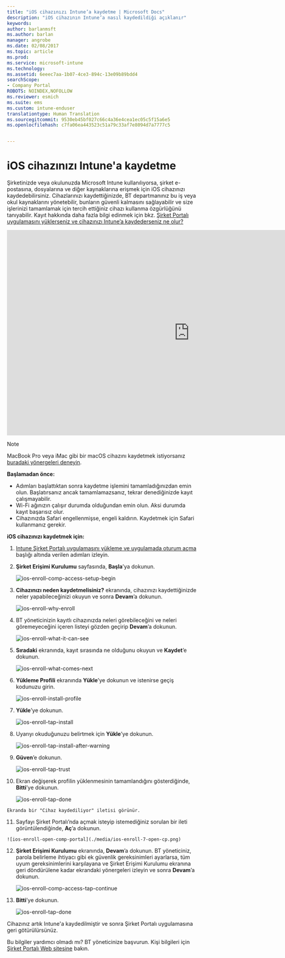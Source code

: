 ```yaml
---
title: "iOS cihazınızı Intune’a kaydetme | Microsoft Docs"
description: "iOS cihazının Intune’a nasıl kaydedildiği açıklanır"
keywords: 
author: barlanmsft
ms.author: barlan
manager: angrobe
ms.date: 02/08/2017
ms.topic: article
ms.prod: 
ms.service: microsoft-intune
ms.technology: 
ms.assetid: 6eeec7aa-1b07-4ce3-894c-13e09b89bdd4
searchScope:
- Company Portal
ROBOTS: NOINDEX,NOFOLLOW
ms.reviewer: esmich
ms.suite: ems
ms.custom: intune-enduser
translationtype: Human Translation
ms.sourcegitcommit: 9530eb45bf027c66c4a36e4cea1ec05c5f15a6e5
ms.openlocfilehash: c7fa06ea443523c51a79c33af7e8094d7a7777c5


---
```



# <a name="enroll-your-ios-device-in-intune"></a>iOS cihazınızı Intune'a kaydetme

Şirketinizde veya okulunuzda Microsoft Intune kullanılıyorsa, şirket e-postasına, dosyalarına ve diğer kaynaklarına erişmek için iOS cihazınızı kaydedebilirsiniz. Cihazlarınızı kaydettiğinizde, BT departmanınız bu iş veya okul kaynaklarını yönetebilir, bunların güvenli kalmasını sağlayabilir ve size işlerinizi tamamlamak için tercih ettiğiniz cihazı kullanma özgürlüğünü tanıyabilir. Kayıt hakkında daha fazla bilgi edinmek için bkz. [Şirket Portalı uygulamasını yüklerseniz ve cihazınızı Intune’a kaydederseniz ne olur?](what-happens-if-you-install-the-company-portal-app-and-enroll-your-device-in-intune-ios.md)

<iframe src="https://channel9.msdn.com/Series/IntuneEnrollment/iOS-Enrollment/player" width="960" height="540" allowFullScreen frameBorder="0"></iframe>

> [!NOTE]
> MacBook Pro veya iMac gibi bir macOS cihazını kaydetmek istiyorsanız [buradaki yönergeleri deneyin](enroll-your-device-in-intune-macos.md).

**Başlamadan önce:**

- Adımları başlattıktan sonra kaydetme işlemini tamamladığınızdan emin olun. Başlatırsanız ancak tamamlamazsanız, tekrar denediğinizde kayıt çalışmayabilir.
- Wi-Fi ağınızın çalışır durumda olduğundan emin olun. Aksi durumda kayıt başarısız olur.
- Cihazınızda Safari engellenmişse, engeli kaldırın. Kaydetmek için Safari kullanmanız gerekir.


**iOS cihazınızı kaydetmek için:**

1.  [Intune Şirket Portalı uygulamasını yükleme ve uygulamada oturum açma](install-and-sign-in-to-the-intune-company-portal-app-ios.md) başlığı altında verilen adımları izleyin.

2. **Şirket Erişimi Kurulumu** sayfasında, **Başla**’ya dokunun.

    ![ios-enroll-comp-access-setup-begin](./media/ios-enroll-1a-comp-access-setup.png)

3. **Cihazınızı neden kaydetmelisiniz?** ekranında, cihazınızı kaydettiğinizde neler yapabileceğinizi okuyun ve sonra **Devam**’a dokunun.

    ![ios-enroll-why-enroll](./media/ios-enroll-1b-why-enroll.png)

4. BT yöneticinizin kayıtlı cihazınızda neleri görebileceğini ve neleri göremeyeceğini içeren listeyi gözden geçirip **Devam**’a dokunun.

    ![ios-enroll-what-it-can-see](./media/ios-enroll-1c-we-care-privacy.png)

5.  **Sıradaki** ekranında, kayıt sırasında ne olduğunu okuyun ve **Kaydet**’e dokunun.

     ![ios-enroll-what-comes-next](./media/ios-enroll-1d-what-comes-next.png)

6.  **Yükleme Profili** ekranında **Yükle**’ye dokunun ve istenirse geçiş kodunuzu girin.

    ![ios-enroll-install-profile](./media/ios-enroll-2-mgt-profile-install.png)

7.  **Yükle**’ye dokunun.

    ![ios-enroll-tap-install](./media/ios-enroll-3-mgt-profile-install-2.png)    

8.  Uyarıyı okuduğunuzu belirtmek için **Yükle**’ye dokunun.

       ![ios-enroll-tap-install-after-warning](./media/ios-enroll-4-warning.png)

9.  **Güven**’e dokunun.

       ![ios-enroll-tap-trust](./media/ios-enroll-5-trust.png)

10.  Ekran değişerek profilin yüklenmesinin tamamlandığını gösterdiğinde, **Bitti**’ye dokunun.

     ![ios-enroll-tap-done](./media/ios-enroll-6-done.png)

    Ekranda bir "Cihaz kaydediliyor" iletisi görünür.

11.  Sayfayı Şirket Portalı’nda açmak isteyip istemediğiniz sorulan bir ileti görüntülendiğinde, **Aç**’a dokunun.

    ![ios-enroll-open-comp-portal](./media/ios-enroll-7-open-cp.png)

12. **Şirket Erişimi Kurulumu** ekranında, **Devam**’a dokunun. BT yöneticiniz, parola belirleme ihtiyacı gibi ek güvenlik gereksinimleri ayarlarsa, tüm uyum gereksinimlerini karşılayana ve Şirket Erişimi Kurulumu ekranına geri döndürülene kadar ekrandaki yönergeleri izleyin ve sonra **Devam**’a dokunun.

    ![ios-enroll-comp-access-tap-continue](./media/ios-enroll-8-comp-access-setup-compliance.png)

13. **Bitti**’ye dokunun.

    ![ios-enroll-tap-done](./media/ios-enroll-9-comp-access-setup-complete.png)

Cihazınız artık Intune'a kaydedilmiştir ve sonra Şirket Portalı uygulamasına geri götürülürsünüz.

Bu bilgiler yardımcı olmadı mı? BT yöneticinize başvurun. Kişi bilgileri için [Şirket Portalı Web sitesine](http://portal.manage.microsoft.com) bakın.



<!--HONumber=Feb17_HO2-->


